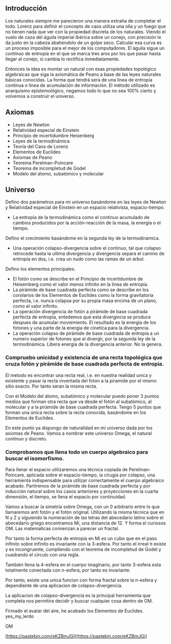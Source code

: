## Introducción 
 
Los naturales siempre me parecieron una manera extraña de completar el todo. Lorenz para definir el concepto de caos utiliza una olla y un fuego que no tienen nada que ver con la propiedad discreta de los naturales. 
Viendo el vuelo de caza del águila imperial ibérica sobre un conejo, con precisión le da justo en la cabeza abatiendolo de un golpe seco. Calcular esa curva es un proceso imposible para el mejor de los computadores. El águila sigue un continuo de entropía en el que se marca tres aros por los que pasar hasta llegar al conejo, si cambia lo rectifica inmediatamente. 
 
Entonces la idea es montar un natural con esas propiedades topológico algebraicas que siga la axiomática de Peano a base de las leyes naturales básicas conocidas. La forma que tendrá sera de una linea de entropía continua o linea de acumulación de información. 
El método utilizado es anarquismo epistemológico, negamos todo lo que no sea 100% cierto y volvemos a construir el universo. 

## Axiomas
- Leyes de Newton
- Relatividad especial de Einstein
- Principio de incertidumbre Heisenberg 
- Leyes de la termodinámica 
- Teoría del Caos de Lorenz
- Elementos de Euclides
- Axiomas de Peano
- Teorema Perelman-Poincare
- Teorema de incompletud de Godel
- Modelo del átomo, subatómico y molecular
 
## Universo
Defino dos parámetros para mi universo basándome en las leyes de Newton y Relatividad especial de Einstein en un espacio relativista, espacio-tiempo.
- La entropía de la termodinámica como el continuo acumulado de cambios producidos por la acción-reacción de la masa, la energía o el tiempo.

  
Defino el crecimiento basándome en la segunda ley de la termodinámica.
- Una operación colapso-divergencia sobre el continuo, tal que colapso retrocede hasta la ultima divergencia y divergencia separa el camino de entropía en dos, i.e. crea un nudo como las ramas de un árbol.


Defino los elementos principales.
- El fotón como se describe en el Principio de incertidumbre de Heisemberg como el valor menos infinito en la linea de entropía. 
- La pirámide de base cuadrada perfecta como se describe en los corolarios de los Elementos de Euclides como la forma gravitatoria perfecta, i.e. nunca colapsa por su propia masa encima de un plano, como  el valor infinito.
- La operación divergencia de fotón a pirámide de base cuadrada perfecta de entropía, entedemos que esta divergincia se produce despues de acumular moviemiento. El resultado es la energia de los fotones y una parte de la energia de cinetica para la divergencia.
- La operación colapso de pirámide de base cuadrada de entropía a un numero superior de fotones que al divergir, por la segunda ley de la termodinámica. Libera energia de la divergencia anterior. No la genera. 
 
### Compruebo unicidad y existencia de una recta topológica que cruza fotón y pirámide de base cuadrada perfecta de entropía.

El metodo es encontrar una recta real, i.e. en nuestra realidad unica y existente y pasar la recta inventada del foton a la piramide por el mismo sitio exacto. Por tanto seran la misma recta.



Con el Modelo del átomo, subatómico y molecular puedo poner 3 puntos medios que forman otra recta que va desde el fotón al subatómico, al molecular y a la pirámide de base cuadrada perfecta. Tengo 5 puntos que forman una única recta sobre la recta conocida, basándome en los Elementos de Euclides.
 
En este punto ya dispongo de naturalidad en mi universo dada por los axiomas de Peano. Vamos a nombrar este universo Omega, el natural continuo y discreto. 
 
### Comprobamos que llena todo un cuerpo algebraico para buscar el isomorfismo. 
 
Para llenar el espacio utilizaremos una técnica copiada de Perelman-Poincare, aplicada sobre el espacio-tiempo, la cirugía por colapso, una herramienta indispensable para utilizar correctamente el cuerpo algebraico acabado. 
Partiremos de la pirámide de base cuadrada perfecta y por inducción natural sobre los casos anteriores y proyecciones en la cuarta dimensión, el tiempo, se llena el espacio por continuidad. 
 
Vamos a buscar la simetría sobre Omega, con un 0 arbitrario entre lo que llamaremos anti fotón y el fotón original. Utilizando la misma técnica que en N y Z y siguiendo la numeración de las letras del abecedario latino sobre el abecedario griego encontramos Mi, una distancia de 12. Y forma el curiosos OM. Las matematicas comienzan a parecer un fractal. 
 
Por tanto la forma perfecta de entropía en Mi es un cubo que en el paso infinito sobre infinito es invariante con la 3-esfera. Por tanto el irreal π existe y es incongruente, cumpliendo con el teorema de incompletud de Godel y cuadrando el circulo con una regla. 
 
También llena la 4-esfera en el cuerpo imaginario, por tanto 3-esfera esta totalmente conectada con n-esfera, por tanto es invariante. 
 
Por tanto, existe una unica funcion con forma fractal sobre la n-esfera y dependiente de una aplicacion de colapso-divergencia.

La aplicacion de colapso-divergencia es la principal herramienta que completa nos permitira decidir y buscar cualquier cosa dentro de OM.

Firmado el avatar del aire, he acabado los Elementos de Euclides. yes_my_lerdo
 
ΩM

[https://pastebin.com/eKZBmJGi](https://pastebin.com/eKZBmJGi)
 
